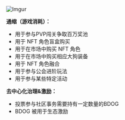 ![Imgur](https://imgur.com/gw8rwK6.jpg)

**通缩（游戏消耗）：**

-	用于参与PVP闯关争取百万奖池
-	用于 NFT 角色盲盒购买
-	用于在市场中购买 NFT 角色
-	用于在市场中购买相应大狗装备
-	用于 NFT 角色融合
-	用于参与公会进阶玩法
-	用于参与某些特定活动

**去中心化治理&激励：**

-	投票参与社区事务需要持有一定数量的BDOG
-	BDOG 被用于生态激励
